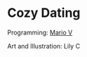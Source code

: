 # Cozy Dating

Programming:
[Mario V](https://github.com/RandomMexican)

Art and Illustration:
Lily C
